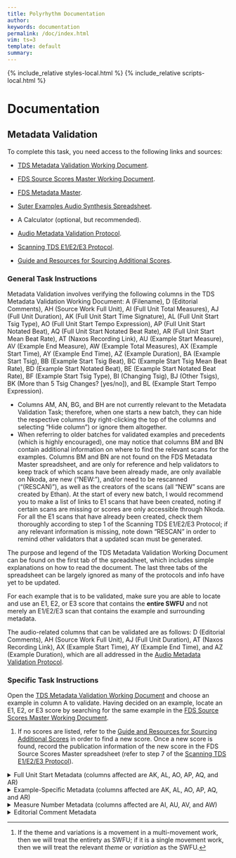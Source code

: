 ```yaml
---
title: Polyrhythm Documentation
author: 
keywords: documentation
permalink: /doc/index.html
vim: ts=3
template: default
summary: 
---
```


{% include_relative styles-local.html %}
{% include_relative scripts-local.html %}

# Documentation #


## Metadata Validation ##

To complete this task, you need access to the following links and sources:

- [TDS Metadata Validation Working Document](https://docs.google.com/spreadsheets/d/1s06QHpHWrL55cEraj3peph4WrV69yj-9tGYT40_XeT8/edit#gid=1738702283).

- [FDS Source Scores Master Working Document](https://docs.google.com/spreadsheets/d/1_2uFSZHJ0AclYKc_DDzN25JWKTTC5uFQVyfwH7oHC7c/edit#gid=900860769).

- [FDS Metadata Master](https://docs.google.com/spreadsheets/d/17rjKQ3lXJHEHAcDfOXTDNX5a0A_jVqwokcaqhd3Ddng/edit#gid=900860769).

- [Suter Examples Audio Synthesis Spreadsheet](https://docs.google.com/spreadsheets/d/1nGsd7TlSWtmxrNv_2C1lTOWwLtfz1IH0O2pqhm7bj_A/edit?pli=1#gid=0).

- A Calculator (optional, but recommended).

- [Audio Metadata Validation Protocol](https://drive.google.com/file/d/1dfp1h0XFpkJkB6H7MZppSwHPjq8GEPAQ/view?usp=sharing).

- [Scanning TDS E1/E2/E3 Protocol](https://drive.google.com/file/d/1iAn3BtUFatYhZOzv1vM9-FkRrM5JmrL2/view?usp=sharing).

- [Guide and Resources for Sourcing Additional Scores](https://drive.google.com/file/d/1adxhtt7fi_PmdaoCfj8Rs_egZDO6-YNY/view?usp=sharing).


### General Task Instructions ###

Metadata Validation involves verifying the following columns in the TDS Metadata Validation Working Document: A (Filename), D (Editorial Comments), AH (Source Work Full Unit), AI (Full Unit Total Measures), AJ (Full Unit Duration), AK (Full Unit Start Time Signature), AL (Full Unit Start Tsig Type), AO (Full Unit Start Tempo Expression), AP (Full Unit Start Notated Beat), AQ (Full Unit Start Notated Beat Rate), AR (Full Unit Start Mean Beat Rate), AT (Naxos Recording Link), AU (Example Start Measure), AV (Example End Measure), AW (Example Total Measures), AX (Example Start Time), AY (Example End Time), AZ (Example Duration), BA (Example Start Tsig), BB (Example Start Tsig Beat), BC (Example Start Tsig Mean Beat Rate), BD (Example Start Notated Beat), BE (Example Start Notated Beat Rate), BF (Example Start Tsig Type), BI (Changing Tsig), BJ (Other Tsigs), BK (More than 5 Tsig Changes? [yes/no]), and BL (Example Start Tempo Expression).

- Columns AM, AN, BG, and BH are not currently relevant to the Metadata Validation Task; therefore, when one starts a new batch, they can hide the respective columns (by right-clicking the top of the columns and selecting “Hide column”) or ignore them altogether.
- When referring to older batches for validated examples and precedents (which is highly encouraged), one may notice that columns BM and BN contain additional information on where to find the relevant scans for the examples. Columns BM and BN are not found on the FDS Metadata Master spreadsheet, and are only for reference and help validators to keep track of which scans have been already made, are only available on Nkoda, are new (“NEW:”), and/or need to be rescanned (“(RESCAN)”), as well as the creators of the scans (all “NEW” scans are created by Ethan). At the start of every new batch, I would recommend you to make a list of links to E1 scans that have been created, noting if certain scans are missing or scores are only accessible through Nkoda. For all the E1 scans that have already been created, check them thoroughly according to step 1 of the Scanning TDS E1/E2/E3 Protocol; if any relevant information is missing, note down “RESCAN” in order to remind other validators that a updated scan must be generated.

The purpose and legend of the TDS Metadata Validation Working Document can be found on the first tab of the spreadsheet, which includes simple explanations on how to read the document. The last three tabs of the spreadsheet can be largely ignored as many of the protocols and info have yet to be updated.

For each example that is to be validated, make sure you are able to locate and use an E1, E2, or E3 score that contains the __entire SWFU__ and not merely an E1/E2/E3 scan that contains the example and surrounding metadata.

The audio-related columns that can be validated are as follows: D (Editorial Comments),
AH (Source Work Full Unit), AJ (Full Unit Duration), AT (Naxos Recording Link), AX
(Example Start Time), AY (Example End Time), and AZ (Example Duration), which are all addressed in the [Audio Metadata Validation Protocol](https://drive.google.com/file/d/1dfp1h0XFpkJkB6H7MZppSwHPjq8GEPAQ/view?usp=sharing).


### Specific Task Instructions ###

Open the [TDS Metadata Validation Working Document](https://docs.google.com/spreadsheets/d/1s06QHpHWrL55cEraj3peph4WrV69yj-9tGYT40_XeT8/edit#gid=1738702283) and choose an example in column A to validate. Having decided on an example, locate an E1, E2, or E3 score by searching for the same example in the [FDS Source Scores Master Working Document](https://docs.google.com/spreadsheets/d/1_2uFSZHJ0AclYKc_DDzN25JWKTTC5uFQVyfwH7oHC7c/edit#gid=900860769).
1. If no scores are listed, refer to the [Guide and Resources for Sourcing Additional Scores](https://drive.google.com/file/d/1adxhtt7fi_PmdaoCfj8Rs_egZDO6-YNY/view?usp=sharing) in order to find a new score. Once a new score is found, record the publication information of the new score in the FDS Source Scores Master spreadsheet (refer to step 7 of the [Scanning TDS E1/E2/E3 Protocol](https://drive.google.com/file/d/1iAn3BtUFatYhZOzv1vM9-FkRrM5JmrL2/view?usp=sharing)).


<details>
<summary>Full Unit Start Metadata (columns affected are AK, AL, AO, AP, AQ, and AR)</summary>

   
- Refer to the first page of the SWFU for the following columns. For SWFU’s that do not have a clear-cut beginning (such as certain movements in operatic works or with attacca notations), defer to Dr. Poudrier for the preferred metadata.[^1]
1. For columns AK and AL (Full Unit Start Time Signature and Full Unit Start Tsig Type):
   - Validate the opening time signature for the SWFU as written on the score. The Full Unit Start Tsig Type is determined by the time signature and its subdivisions, the latter of which is also dependent on the tempo of the piece (2/2=duple, 3/2=triple, 4/8=quadruple, 5/4=odd, 6/4=compound, 7/4=odd, 8/4=other, 9/8=compound, 12/8=compound, 3/4;9/8=polymetric, etc.).
     -  For unmetered examples, “calculate” a time signature by counting the number of beats and grouping them according to your musical discretion and sense. Place the “calculated” time signature within curly brackets (refer to T518). Follow the same curly-bracket-convention with column AL (if the Full Unit Start Time Signature is “{4/4}”, then the Full Unit Start Tsig Type will be “{quadruple}”).
     -  For unmeasured examples that start with cadenzas or significantly longer measures (refer to T620), add an editorial comment under column D stating the circumstance, and “calculate” the time signature of the following measure to provide a time signature more indicative of the SWFU’s metric quality.
     -  As you write time signatures according to the way they are notated on the score, you may see that parenthetical brackets are occasionally used (i.e. “(3/8)”; refer to T500).
     -  Check the meter for ALL instruments, in case the work may be polymetric. 4/4(12/8) vs. 3/4;9/8 vs. 2/8’3/8 (T613) vs. 10/4(4+2+4);3/4+3/4+4/4 (T585).
     -  Double check common time (C) vs. cut time.
2. For column AO (Full Unit Start Tempo Expression):
   - Validate the opening tempo expression, which is typically notated above SWFU m. 1, as written on the score (i.e. “Allegro”, “Andante (Poco moderato)”, “Moderato, poco allegro”, “Sehr mäßig (very moderately), Tempo I”, etc.). Maintain the original language, and note any specific capitalizations or linguistic accents as you validate. For examples that are missing tempo expressions at the beginning of the SWFU, writing “none” will suffice.
3. For columns AP, and AQ (Full Unit Start Notated Beat and Full Unit Start Notated Beat Rate):
   - Validate the opening notated beat and beat rate. Most pieces will follow the following format: “beat=beat-rate” (i.e. quarter=120).
     - For column AP, dotted beat rates (such as dotted-quarter, dotted-half, etc.) should be notated with a hyphen rather than a space: use “dotted-quarter” rather than “dotted quarter”.
       - Polymetric (quarter;dotted-quarter).
       - In the case of beat rates that are notated with ties (such as a half note tied to an eighth note), notate it as “half+eighth” (refer to T356).
       - Be on the lookout for Full Unit Start Notated Beats that are not displayed through the standard notation, but are represented by text instead (refer to T613).
     - For column AQ, validate the beat rate as it appears on the score (i.e. “100”. “36-44”, “72(66)”etc.). Avoid using spaces, even for beat rates with ranges.
       - Some examples have two beat rates, with the latter in parentheses. Notate these examples without spaces as follows: “92(96)” (refer to T465).
       - Polymetric examples (T585).
     - If no opening beats or beat rates are notated, writing “none” in the respective boxes will suffice.
4. For column AR (Full Unit Start Mean Beat Rate):
   - Only validate once you have already validated column AQ; calculate the average beat rate of the opening notated beat rate. If the notated beat rate is “60”: 60/1 = 60; if the notated beat rate is “126-132”: (126+132)/2 = 129; if the notated beat rate is “63-58”: (63+58)/2 = 60.5, which will be rounded up to 61 (apply standard rules of rounding: if the relevant decimal place is 5 or above, round upwards; if the relevant decimal place is 4 or below, round downwards, etc.); if the notated beat rate is “72(66)”: (72+66)/2 = 69, etc.
     - Polymetric examples—for which the beat rate is, for instance, “56;56”—mean that both meters are proceeding at the same beat rate. Therefore, the Full Unit Start Mean Beat Rate is simply “56” (refer to T585).
     - If no opening beat rates are notated, writing “none” will suffice.

</details>


<details>
<summary>Example-Specific Metadata (columns affected are AK, AL, AO, AP, AQ, and AR)</summary>


1. For columns BA, BB, and BF (Example Start Tsig, Example Start Tsig Beat, and Example Start Tsig Type):
<ul>
   <li>Validate the meter of the _first measure_ of the example. You may have to go back a few lines or even pages in order to find the meter. Refer to the protocol for columns AK and AL in order to fill out columns BA and BF, respectively.</li>
   <li>Column BB is simply the beat division of BA; in other words, write down the denominator of the meter (in most cases) in the BB column (i.e. for 4/4, write “quarter”; for 2/2, write “half”; for 6/8;2/4, write “dotted-quarter;quarter”). For 6/8, 9/8, amd other compound meters, writing the larger beat division is preferred (i.e. “dotted-quarter” rather than “eighth”).</li>
   <li>For unmetered examples, fill in the aforementioned columns with a “calculated” time signature, in which you decide what the meter of the _first measure_ of the example is. Place the “calculated” information in curly brackets (i.e. {4/4}, {quarter}, {quadruple}; refer to T617).</li>
</ul>
2. For columns BD and BE (Example Start Notated Beat and Example Start Notated Beat Rate):
   - Validate the notated beat and beat rate in the respective columns. Square, editorial brackets are used for beat and beat rates that are most recently notated prior to the relevant example measures. Curly brackets are used for calculated beat and beat rates that are determined by calculating how many beats per minute the example contains (number of certain note values x 60 / Example Duration in seconds). All brackets should be accompanied with correlative editorial comments in column D.
3. For column BC (Example Start Tsig Mean Beat Rate):
   - Calculate, or convert, the Example Start Notated Beat Rate (column BE) proportionately to the Example Start Tsig Beat (column BB). 
     - For instance, if the Example Start Notated Beat and Beat Rate was half=60, but the Example Start Tsig was 4/4 (and therefore, the Example Start Tsig Beat would be quarter), the Example Start Tsig Mean Beat Rate would be “quarter=120”, which is proportionally equivalent to half=60, but determined based on the Example Start Tsig Beat.
4. For column BL (Example Start Tempo Expression):
   - Validate the most recently notated tempo expression (excluding performance expressions). Use editorial brackets if the most recently notated tempo expression is prior to the first measure of the relevant example. All editorial brackets should be accompanied with correlative editorial comments in column D.
5. For columns BI, BJ, and BK (Changing Tsig, Other Tsigs, and More than 5 Tsig Changes?):
   - Validate whether the measures in the example change time signatures. Columns BI (Changing Tsig) and BK (More than 5 Tsig Changes) only need to be answered with yes or no. For column BJ (Other Tsigs), document any and all time signature changes within the length of the example.
   - In column BJ, concurrent (poly)meters are connected by semicolons, subsequent meters are separated by commas.
   - In the case of unmetered examples curly brackets are used for all three columns to denote “calculated” meters.

</details>


<details>
<summary>Measure Number Metadata (columns affected are AI, AU, AV, and AW)</summary>

   
1. For column AI (Full Unit Total Measures):
   - Validate the total number of measures. 
   - In the case of bar lines, dotted bar lines do not count, unless notated measure numbers on the score count dotted bar lines as proper and full measures. 
   - In cases of polymetric scores, the smaller measures are counted, unless notated measure numbers on the score count the larger polymetric bars as proper and full measures.
2. For columns AU and AV (Example Start Measure and Example End Measure):
   - Validate the first and last measure of the example in the context of the SWFU.
   - In scores with notated measure numbers that are either incorrect (due to editorial mistakes) or encompassing measures from previous movements and not just the relevant SWFU, the measure numbers of the example (in the context of the SWFU) are written first, followed by the notated measure numbers in the score within parenthetical brackets. 
     - For instance, if a SWFU, which contains 100 total measures, is from the second scene of an opera act, and the notated measure numbers on the score are continuous through the scenes, data of the Example Start Measure may look as follows: 15(204). While 204 is certainly a larger number than 100 (total measures in the SWFU), the parenthetical 204 only reflects the notated measure on the score, whereas the 15 reflects that the example begins on the 15th measure of the second scene.
   - If an example starts with a pick-up measure, use 0 as starting measure number, plus the decimal that corresponds to the portion of the measure that is unused.
3. For column AW (Example Total Measures):
   - Example End Measure - Example Start Measure + 1 = Example Total Measures.

</details>


<details>
<summary>Editorial Comment Metadata</summary>


1. For column D (Editorial Comments):
   - Square and curly brackets used in metadata cells should have corresponding comments in the editorial comment column.
     - For instance, Example Start Notated Beat (BD), Example Start Notated Beat Rate (BE), and Example Start Tempo Expression (BL) use the following formula:
       - Example Start Notated Beat and Example Start Notated Beat Rate [quarter=54] based on most recent notated beat rate (SWFU, m.  1). Example Start Tempo Expression [Langsam] based on most recent notated tempo expression (SWFU, m. 1).
     - For Example Start Tempo Expressions that refer back to previous tempos:
       - Example Start Tempo Expression [Même mouvement et très soutenu (Toujours en animant)] based on most recent notated tempo expressions (SWFU, m. 55 and m. 44).
     - Calculated tempos use the following formula:
       - No notated tempo. Example Start Notated Beat and Example Start Notated Beat Rate {quarter=60} calculated from [recording](https://ubc-nml3-naxosmusiclibrary-com.eu1.proxy.openathens.net/catalogue/item.asp?cid=DSL-90909).
       - If the calculated beat and beat rate do not align with columns O and P in the [Audio Synthesis Spreadsheet](https://docs.google.com/spreadsheets/d/1nGsd7TlSWtmxrNv_2C1lTOWwLtfz1IH0O2pqhm7bj_A/edit?pli=1#gid=0), then the following formula can be added to the above formula:
         - “; tempo for audio synthesis {quarter=58} was calculated using a Digital Audio Workstation (DAW).”
   - Calculated time signatures in columns AK (Full Unit Start Time Signature) and AL (Full Unit Start Tsig Type) must have corresponding editorial comments as well. For instance:
     - Editorial Note: Full Unit Start Time Signature {9/16} based on a calculation of the number of sixteenth beats in the first unmetered measure, which subsequently changes. Full Unit Start Tsig Type (none) is used as there are no regular groupings of beats.
     - Editorial Note: Full Unit Start Time Signature {2/4} based on a calculation of the number of quarter beats in the first unmetered measure, which establishes a regular grouping of beats for four measures. Full Unit Start Tsig Type {duple} is used as there are two groups of 8-thirty-second note subdivisions in the initial measures, despite later metric shifts that are not expressed through changing meters.
   - Non-formulaic comments can be written as well, noting issues with editions, exceptions to protocol, or other information that may be useful for researchers, validators, or proofreaders in the future.

</details>


[^1]: If the theme and variations is a movement in a multi-movement work, then we will treat the entirety as SWFU; if it is a single movement work, then we will treat the relevant _theme_ or _variation_ as the SWFU.
